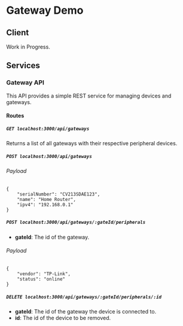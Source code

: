 # Gateway Demo

## Client

Work in Progress.

## Services

### Gateway API

This API provides a simple REST service for managing devices and gateways. 

#### Routes

##### `GET localhost:3000/api/gateways`

Returns a list of all gateways with their respective peripheral devices.

##### `POST localhost:3000/api/gateways`

###### Payload
```
{
	"serialNumber": "CV213SDAE123",
	"name": "Home Router",
	"ipv4": "192.168.0.1"
}
```

##### `POST localhost:3000/api/gateways/:gateId/peripherals`

- **gateId**: The id of the gateway.

###### Payload
```
{
	"vendor": "TP-Link",
	"status": "online"
}
```

##### `DELETE localhost:3000/api/gateways/:gateId/peripherals/:id`

- **gateId**: The id of the gateway the device is connected to.
- **id**: The id of the device to be removed.